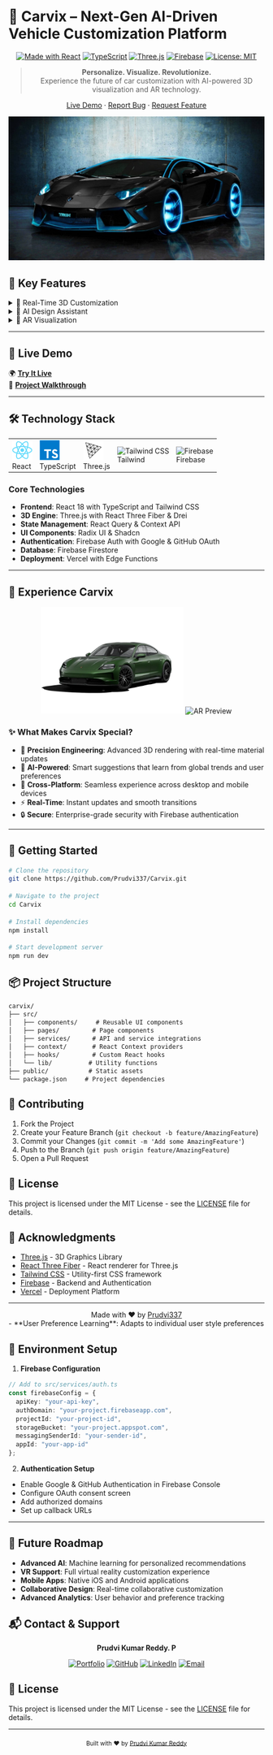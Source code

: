 # 🚗 Carvix – Next-Gen AI-Driven Vehicle Customization Platform

<div align="center">

[![Made with React](https://img.shields.io/badge/Made_with-React-61DAFB.svg?logo=react&logoColor=white)](https://reactjs.org)
[![TypeScript](https://img.shields.io/badge/TypeScript-007ACC.svg?logo=typescript&logoColor=white)](https://www.typescriptlang.org)
[![Three.js](https://img.shields.io/badge/Three.js-000000.svg?logo=three.js&logoColor=white)](https://threejs.org)
[![Firebase](https://img.shields.io/badge/Firebase-FFCA28.svg?logo=firebase&logoColor=black)](https://firebase.google.com)
[![License: MIT](https://img.shields.io/badge/License-MIT-yellow.svg)](https://opensource.org/licenses/MIT)

> **Personalize. Visualize. Revolutionize.**  
> Experience the future of car customization with AI-powered 3D visualization and AR technology.

[Live Demo](https://carvixapp.vercel.app) · [Report Bug](https://github.com/Prudvi337/Carvix/issues) · [Request Feature](https://github.com/Prudvi337/Carvix/issues)

![Carvix Banner](public/images/car.jpg)

</div>

## 🌟 Key Features

<details>
<summary>🎨 Real-Time 3D Customization</summary>

- **Universal 3D Model Support**: Seamlessly works with any 3D car model
- **AI-Powered Material Detection**: Smart surface detection for perfect customization
- **Dynamic Color Application**: Real-time color changes with texture preservation
- **Smart Component Recognition**: Automatic detection of wheels, interior, and body parts
- **Interactive Controls**: Smooth 360° rotation, zoom, and pan controls
</details>

<details>
<summary>🤖 AI Design Assistant</summary>

- **Smart Recommendations**: AI-powered design suggestions based on global trends
- **Color Harmony**: Intelligent color combinations for exterior and interior
- **Performance Analysis**: Smart suggestions considering aerodynamics and style
- **Personalized Experience**: Learning from user preferences and choices
</details>

<details>
<summary>📱 AR Visualization</summary>

- **Instant AR Preview**: View your custom car in your environment
- **Cross-Platform**: Works on iOS and Android devices
- **Real-World Scaling**: Accurate size representation in AR
- **Interactive Placement**: Position and rotate your car in real space
</details>



---

## 🚀 Live Demo

🌍 [**Try It Live**](https://carvixapp.vercel.app)  
🎥 [**Project Walkthrough**](https://your-video-link.com)

---

## 🛠️ Technology Stack

<table>
  <tr>
    <td>
      <img src="https://raw.githubusercontent.com/devicons/devicon/master/icons/react/react-original.svg" width="40" title="React">
      <br>React
    </td>
    <td>
      <img src="https://raw.githubusercontent.com/devicons/devicon/master/icons/typescript/typescript-original.svg" width="40" title="TypeScript">
      <br>TypeScript
    </td>
    <td>
      <img src="https://raw.githubusercontent.com/devicons/devicon/master/icons/threejs/threejs-original.svg" width="40" title="Three.js">
      <br>Three.js
    </td>
    <td>
      <img src="https://www.vectorlogo.zone/logos/tailwindcss/tailwindcss-icon.svg" width="40" title="Tailwind CSS">
      <br>Tailwind
    </td>
    <td>
      <img src="https://www.vectorlogo.zone/logos/firebase/firebase-icon.svg" width="40" title="Firebase">
      <br>Firebase
    </td>
  </tr>
</table>

### Core Technologies
- **Frontend**: React 18 with TypeScript and Tailwind CSS
- **3D Engine**: Three.js with React Three Fiber & Drei
- **State Management**: React Query & Context API
- **UI Components**: Radix UI & Shadcn
- **Authentication**: Firebase Auth with Google & GitHub OAuth
- **Database**: Firebase Firestore
- **Deployment**: Vercel with Edge Functions

---

## 📸 Experience Carvix

<div align="center">
  <img src="public/images/car1.jpg" alt="3D Customizer" width="280"/>
  <img src="public/images/car2.jpg" alt="AR Preview" width="280"/>
</div>

### ✨ What Makes Carvix Special?

- 🎯 **Precision Engineering**: Advanced 3D rendering with real-time material updates
- 🤖 **AI-Powered**: Smart suggestions that learn from global trends and user preferences
- 📱 **Cross-Platform**: Seamless experience across desktop and mobile devices
- ⚡ **Real-Time**: Instant updates and smooth transitions
- 🔒 **Secure**: Enterprise-grade security with Firebase authentication

---

## 🚀 Getting Started

```bash
# Clone the repository
git clone https://github.com/Prudvi337/Carvix.git

# Navigate to the project
cd Carvix

# Install dependencies
npm install

# Start development server
npm run dev
```

## 📦 Project Structure

```
carvix/
├── src/
│   ├── components/     # Reusable UI components
│   ├── pages/         # Page components
│   ├── services/      # API and service integrations
│   ├── context/       # React Context providers
│   ├── hooks/         # Custom React hooks
│   └── lib/          # Utility functions
├── public/           # Static assets
└── package.json     # Project dependencies
```

## 🤝 Contributing

1. Fork the Project
2. Create your Feature Branch (`git checkout -b feature/AmazingFeature`)
3. Commit your Changes (`git commit -m 'Add some AmazingFeature'`)
4. Push to the Branch (`git push origin feature/AmazingFeature`)
5. Open a Pull Request

## 📄 License

This project is licensed under the MIT License - see the [LICENSE](LICENSE) file for details.

## 🙏 Acknowledgments

- [Three.js](https://threejs.org/) - 3D Graphics Library
- [React Three Fiber](https://docs.pmnd.rs/react-three-fiber) - React renderer for Three.js
- [Tailwind CSS](https://tailwindcss.com/) - Utility-first CSS framework
- [Firebase](https://firebase.google.com/) - Backend and Authentication
- [Vercel](https://vercel.com/) - Deployment Platform

---

<div align="center">
  Made with ❤️ by <a href="https://github.com/Prudvi337">Prudvi337</a>
</div>
- **User Preference Learning**: Adapts to individual user style preferences

## 🔐 Environment Setup

1. **Firebase Configuration**
```typescript
// Add to src/services/auth.ts
const firebaseConfig = {
  apiKey: "your-api-key",
  authDomain: "your-project.firebaseapp.com",
  projectId: "your-project-id",
  storageBucket: "your-project.appspot.com",
  messagingSenderId: "your-sender-id",
  appId: "your-app-id"
};
```

2. **Authentication Setup**
- Enable Google & GitHub Authentication in Firebase Console
- Configure OAuth consent screen
- Add authorized domains
- Set up callback URLs

---

## 🎯 Future Roadmap

- **Advanced AI**: Machine learning for personalized recommendations
- **VR Support**: Full virtual reality customization experience
- **Mobile Apps**: Native iOS and Android applications
- **Collaborative Design**: Real-time collaborative customization
- **Advanced Analytics**: User behavior and preference tracking

## 📬 Contact & Support

<div align="center">

**Prudvi Kumar Reddy. P**

[![Portfolio](https://img.shields.io/badge/Portfolio-000000?style=for-the-badge&logo=About.me&logoColor=white)](https://prudvi-kumar-reddy.vercel.app)
[![GitHub](https://img.shields.io/badge/GitHub-100000?style=for-the-badge&logo=github&logoColor=white)](https://github.com/Prudvi337)
[![LinkedIn](https://img.shields.io/badge/LinkedIn-0077B5?style=for-the-badge&logo=linkedin&logoColor=white)](https://www.linkedin.com/in/prudvi-kumar-reddy-5679662a5)
[![Email](https://img.shields.io/badge/Email-D14836?style=for-the-badge&logo=gmail&logoColor=white)](mailto:prudvireddy7733@gmail.com)

</div>

## 📄 License

This project is licensed under the MIT License - see the [LICENSE](LICENSE) file for details.

---

<div align="center">
  <sub>Built with ❤️ by <a href="https://github.com/Prudvi337">Prudvi Kumar Reddy</a></sub>
</div>
